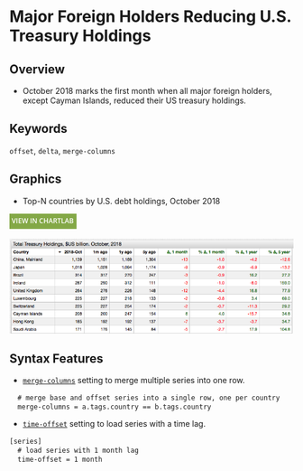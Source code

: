 # Major Foreign Holders Reducing U.S. Treasury Holdings

## Overview

* October 2018 marks the first month when all major foreign holders, except Cayman Islands, reduced their US treasury holdings.

## Keywords

`offset`, `delta`, `merge-columns`

## Graphics

* Top-N countries by U.S. debt holdings, October 2018

[![View in ChartLab](../research/images/new-button.png)](https://apps.axibase.com/chartlab/42a161bc/4/)

![](./images/us-treasury-foreign-2018-october.png)

## Syntax Features

* [`merge-columns`](https://axibase.com/docs/charts/widgets/series-table/#merge-columns) setting to merge multiple series into one row.

```ls
  # merge base and offset series into a single row, one per country
  merge-columns = a.tags.country == b.tags.country
```

* [`time-offset`](https://axibase.com/docs/charts/widgets/shared/#time-offset) setting to load series with a time lag.

```ls
[series]
  # load series with 1 month lag
  time-offset = 1 month  
```